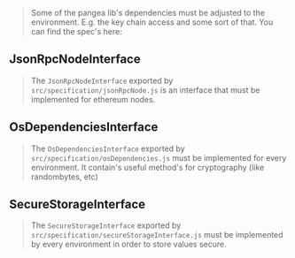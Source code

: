 > Some of the pangea lib's dependencies must be adjusted to the environment. E.g. the key chain access and some sort of that. You can find the spec's here:

## JsonRpcNodeInterface
> The `JsonRpcNodeInterface` exported by `src/specification/jsonRpcNode.js` is an interface that must be implemented for ethereum nodes.

## OsDependenciesInterface
> The `OsDependenciesInterface` exported by `src/specification/osDependencies.js` must be implemented for every environment. It contain's useful method's for cryptography (like randombytes, etc)

## SecureStorageInterface
> The `SecureStorageInterface` exported by `src/specification/secureStorageInterface.js` must be implemented by every environment in order to store values secure.